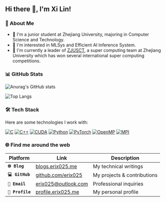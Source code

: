 ## Hi there 👋, I'm Xi Lin!

### 🌟 About Me

- 🏫 I'm a junior student at Zhejiang University, majoring in Computer Science and Technology.
- 🔭 I'm interested in MLSys and Efficient AI Inference System.
- 🚀 I'm currently a leader of [ZJUSCT](https://zjusct.io), a super computing team at Zhejiang University which has won several international super computing competitions.

### 📊 GitHub Stats

![Anurag's GitHub stats](https://github-readme-stats.vercel.app/api?username=erix025&show_icons=true&hide_rank=true&theme=tokyonight)

![Top Langs](https://github-readme-stats.vercel.app/api/top-langs/?username=erix025&layout=compact&theme=tokyonight)

### 🛠️ Tech Stack

Here are some technologies I work with:

[![C](https://img.shields.io/badge/C-A8B9CC?style=for-the-badge&logo=c&logoColor=white)]()
[![C++](https://img.shields.io/badge/C++-00599C?style=for-the-badge&logo=c%2B%2B&logoColor=white)]()
[![CUDA](https://img.shields.io/badge/CUDA-76B900?style=for-the-badge&logo=nvidia&logoColor=white)]()
[![Python](https://img.shields.io/badge/Python-3776AB?style=for-the-badge&logo=python&logoColor=white)]()
[![PyTorch](https://img.shields.io/badge/PyTorch-EE4C2C?style=for-the-badge&logo=pytorch&logoColor=white)]()
[![OpenMP](https://img.shields.io/badge/OpenMP-00567C?style=for-the-badge&logo=openmp&logoColor=white)]()
[![MPI](https://img.shields.io/badge/MPI-006699?style=for-the-badge&logo=message&logoColor=white)]()

### 🌐 Find me around the web

| Platform         | Link                                              | Description                 |
| ---------------- | ------------------------------------------------- | --------------------------- |
| **`🌐 Blog`**    | [blogs.erix025.me](https://blogs.erix025.me)      | My technical writings       |
| **`💻 GitHub`**  | [github.com/erix025](https://github.com/erix025)  | My projects & contributions |
| **`📧 Email`**   | [erix025@outlook.com](mailto:erix025@outlook.com) | Professional inquiries      |
| **`📄 Profile`** | [profile.erix025.me](https://profile.erix025.me)  | My personal profile         |
